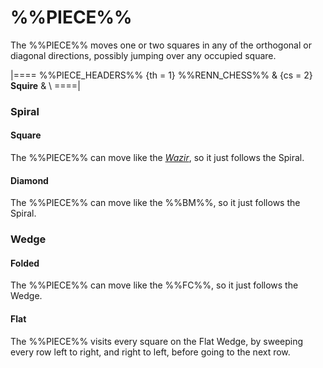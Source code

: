 # %%PIECE%%

The %%PIECE%% moves one or two squares in any of the orthogonal or
diagonal directions, possibly jumping over any occupied square.

|====
%%PIECE_HEADERS%%
  {th = 1}  %%RENN_CHESS%%
& {cs = 2}  **Squire**
&           \\
====|

### Spiral

#### Square

The %%PIECE%% can move like the [*Wazir*](wazir.html), so
it just follows the Spiral.

#### Diamond

The %%PIECE%% can move like the %%BM%%, so
it just follows the Spiral.


### Wedge

#### Folded

The %%PIECE%% can move like the %%FC%%, so it just follows the Wedge.

#### Flat

The %%PIECE%% visits every square on the Flat Wedge, by sweeping every
row left to right, and right to left, before going to the next row.
